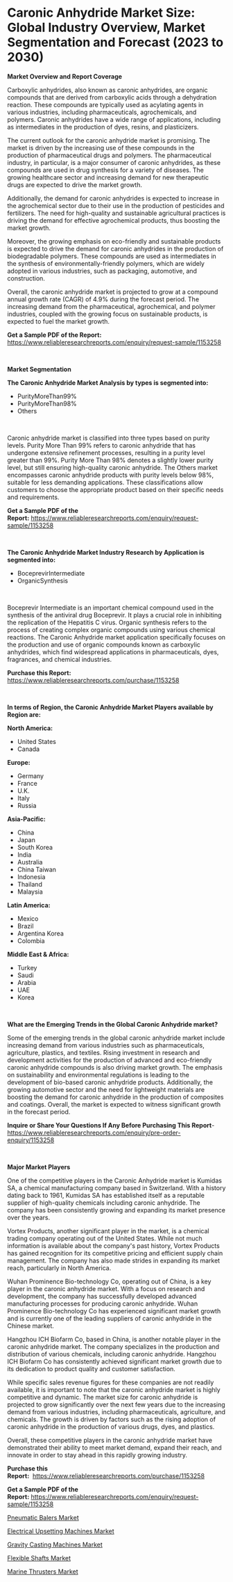 <p><h1>Caronic Anhydride Market Size: Global Industry Overview, Market Segmentation and Forecast (2023 to 2030)</h1></p><p><strong>Market Overview and Report Coverage</strong></p>
<p><p>Carboxylic anhydrides, also known as caronic anhydrides, are organic compounds that are derived from carboxylic acids through a dehydration reaction. These compounds are typically used as acylating agents in various industries, including pharmaceuticals, agrochemicals, and polymers. Caronic anhydrides have a wide range of applications, including as intermediates in the production of dyes, resins, and plasticizers.</p><p>The current outlook for the caronic anhydride market is promising. The market is driven by the increasing use of these compounds in the production of pharmaceutical drugs and polymers. The pharmaceutical industry, in particular, is a major consumer of caronic anhydrides, as these compounds are used in drug synthesis for a variety of diseases. The growing healthcare sector and increasing demand for new therapeutic drugs are expected to drive the market growth.</p><p>Additionally, the demand for caronic anhydrides is expected to increase in the agrochemical sector due to their use in the production of pesticides and fertilizers. The need for high-quality and sustainable agricultural practices is driving the demand for effective agrochemical products, thus boosting the market growth.</p><p>Moreover, the growing emphasis on eco-friendly and sustainable products is expected to drive the demand for caronic anhydrides in the production of biodegradable polymers. These compounds are used as intermediates in the synthesis of environmentally-friendly polymers, which are widely adopted in various industries, such as packaging, automotive, and construction.</p><p>Overall, the caronic anhydride market is projected to grow at a compound annual growth rate (CAGR) of 4.9% during the forecast period. The increasing demand from the pharmaceutical, agrochemical, and polymer industries, coupled with the growing focus on sustainable products, is expected to fuel the market growth.</p></p>
<p><strong>Get a Sample PDF of the Report:</strong> <a href="https://www.reliableresearchreports.com/enquiry/request-sample/1153258">https://www.reliableresearchreports.com/enquiry/request-sample/1153258</a></p>
<p>&nbsp;</p>
<p><strong>Market Segmentation</strong></p>
<p><strong>The Caronic Anhydride Market Analysis by types is segmented into:</strong></p>
<p><ul><li>PurityMoreThan99%</li><li>PurityMoreThan98%</li><li>Others</li></ul></p>
<p>&nbsp;</p>
<p><p>Caronic anhydride market is classified into three types based on purity levels. Purity More Than 99% refers to caronic anhydride that has undergone extensive refinement processes, resulting in a purity level greater than 99%. Purity More Than 98% denotes a slightly lower purity level, but still ensuring high-quality caronic anhydride. The Others market encompasses caronic anhydride products with purity levels below 98%, suitable for less demanding applications. These classifications allow customers to choose the appropriate product based on their specific needs and requirements.</p></p>
<p><strong>Get a Sample PDF of the Report:</strong>&nbsp;<a href="https://www.reliableresearchreports.com/enquiry/request-sample/1153258">https://www.reliableresearchreports.com/enquiry/request-sample/1153258</a></p>
<p>&nbsp;</p>
<p><strong>The Caronic Anhydride Market Industry Research by Application is segmented into:</strong></p>
<p><ul><li>BoceprevirIntermediate</li><li>OrganicSynthesis</li></ul></p>
<p>&nbsp;</p>
<p><p>Boceprevir Intermediate is an important chemical compound used in the synthesis of the antiviral drug Boceprevir. It plays a crucial role in inhibiting the replication of the Hepatitis C virus. Organic synthesis refers to the process of creating complex organic compounds using various chemical reactions. The Caronic Anhydride market application specifically focuses on the production and use of organic compounds known as carboxylic anhydrides, which find widespread applications in pharmaceuticals, dyes, fragrances, and chemical industries.</p></p>
<p><strong>Purchase this Report:</strong>&nbsp; <a href="https://www.reliableresearchreports.com/purchase/1153258">https://www.reliableresearchreports.com/purchase/1153258</a></p>
<p>&nbsp;</p>
<p><strong>In terms of Region, the Caronic Anhydride Market Players available by Region are:</strong></p>
<p>
    <p> <strong> North America: </strong>
        <ul>
            <li>United States</li>
            <li>Canada</li>
        </ul>
        </p> 
    <p> <strong> Europe: </strong>
        <ul>
            <li>Germany</li>
            <li>France</li>
            <li>U.K.</li>
            <li>Italy</li>
            <li>Russia</li>
        </ul>
        </p> 
    <p> <strong> Asia-Pacific: </strong>
        <ul>
            <li>China</li>
            <li>Japan</li>
            <li>South Korea</li>
            <li>India</li>
            <li>Australia</li>
            <li>China Taiwan</li>
            <li>Indonesia</li>
            <li>Thailand</li>
            <li>Malaysia</li>
        </ul>
        </p> 
    <p> <strong> Latin America: </strong>
        <ul>
            <li>Mexico</li>
            <li>Brazil</li>
            <li>Argentina Korea</li>
            <li>Colombia</li>
        </ul>
        </p> 
    <p> <strong> Middle East & Africa: </strong>
        <ul>
            <li>Turkey</li>
            <li>Saudi</li>
            <li>Arabia</li>
            <li>UAE</li>
            <li>Korea</li>
        </ul>
    </p>
    </p>
<p>&nbsp;</p>
<p><strong>What are the Emerging Trends in the Global Caronic Anhydride market?</strong></p>
<p><p>Some of the emerging trends in the global caronic anhydride market include increasing demand from various industries such as pharmaceuticals, agriculture, plastics, and textiles. Rising investment in research and development activities for the production of advanced and eco-friendly caronic anhydride compounds is also driving market growth. The emphasis on sustainability and environmental regulations is leading to the development of bio-based caronic anhydride products. Additionally, the growing automotive sector and the need for lightweight materials are boosting the demand for caronic anhydride in the production of composites and coatings. Overall, the market is expected to witness significant growth in the forecast period.</p></p>
<p><strong>Inquire or Share Your Questions If Any Before Purchasing This Report</strong>- <a href="https://www.reliableresearchreports.com/enquiry/pre-order-enquiry/1153258">https://www.reliableresearchreports.com/enquiry/pre-order-enquiry/1153258</a></p>
<p>&nbsp;</p>
<p><strong>Major Market Players</strong></p>
<p><p>One of the competitive players in the Caronic Anhydride market is Kumidas SA, a chemical manufacturing company based in Switzerland. With a history dating back to 1961, Kumidas SA has established itself as a reputable supplier of high-quality chemicals including caronic anhydride. The company has been consistently growing and expanding its market presence over the years.</p><p>Vortex Products, another significant player in the market, is a chemical trading company operating out of the United States. While not much information is available about the company's past history, Vortex Products has gained recognition for its competitive pricing and efficient supply chain management. The company has also made strides in expanding its market reach, particularly in North America.</p><p>Wuhan Prominence Bio-technology Co, operating out of China, is a key player in the caronic anhydride market. With a focus on research and development, the company has successfully developed advanced manufacturing processes for producing caronic anhydride. Wuhan Prominence Bio-technology Co has experienced significant market growth and is currently one of the leading suppliers of caronic anhydride in the Chinese market.</p><p>Hangzhou ICH Biofarm Co, based in China, is another notable player in the caronic anhydride market. The company specializes in the production and distribution of various chemicals, including caronic anhydride. Hangzhou ICH Biofarm Co has consistently achieved significant market growth due to its dedication to product quality and customer satisfaction.</p><p>While specific sales revenue figures for these companies are not readily available, it is important to note that the caronic anhydride market is highly competitive and dynamic. The market size for caronic anhydride is projected to grow significantly over the next few years due to the increasing demand from various industries, including pharmaceuticals, agriculture, and chemicals. The growth is driven by factors such as the rising adoption of caronic anhydride in the production of various drugs, dyes, and plastics.</p><p>Overall, these competitive players in the caronic anhydride market have demonstrated their ability to meet market demand, expand their reach, and innovate in order to stay ahead in this rapidly growing industry.</p></p>
<p><strong>Purchase this Report:</strong>&nbsp;&nbsp;<a href="https://www.reliableresearchreports.com/purchase/1153258">https://www.reliableresearchreports.com/purchase/1153258</a></p>
<p></p>
<p><strong>Get a Sample PDF of the Report:</strong>&nbsp;<a href="https://www.reliableresearchreports.com/enquiry/request-sample/1153258">https://www.reliableresearchreports.com/enquiry/request-sample/1153258</a></p>
<p><p><a href="https://medium.com/@twilabailey2000/pneumatic-balers-market-insight-market-trends-growth-forecasted-from-2023-to-2030-fda5e20f03ae">Pneumatic Balers Market</a></p><p><a href="https://medium.com/@tyreldooley/decoding-electrical-upsetting-machines-market-metrics-market-share-trends-and-growth-patterns-781f10072dd7">Electrical Upsetting Machines Market</a></p><p><a href="https://medium.com/@chazmonahan2023/gravity-casting-machines-market-trends-forecast-and-competitive-analysis-to-2030-4232b5d42c05">Gravity Casting Machines Market</a></p><p><a href="https://medium.com/@rosaleekoss/flexible-shafts-market-trends-and-market-analysis-forecasted-for-period-2023-2030-950c0ffcde28">Flexible Shafts Market</a></p><p><a href="https://medium.com/@orphabrakus2023/marine-thrusters-market-size-and-market-trends-complete-industry-overview-2023-to-2030-4d732b8dfb2f">Marine Thrusters Market</a></p></p>